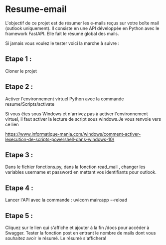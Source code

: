 # Resume-email

L'objectif de ce projet est de résumer les e-mails reçus sur votre boîte mail (outlook uniquement).
Il consiste en une API développée en Python avec le framework FastAPI. Elle fait le résumé global des mails. 

Si jamais vous voulez le tester voici la marche à suivre : 

## Etape 1 : 

Cloner le projet 

## Etape 2 :

Activer l'environnement virtuel Python avec la commande resume/Scripts/activate 

Si vous êtes sous Windows et n'arrivez pas à activer l'environnement virtuel, il faut activer la lecture de script sous windows.Je vous renvoie vers ce lien 

https://www.informatique-mania.com/windows/comment-activer-lexecution-de-scripts-powershell-dans-windows-10/

## Etape 3 : 

Dans le fichier fonctions.py, dans la fonction read_mail , changer les variables username et password en mettant vos identifiants pour outlook.

## Etape 4 : 

Lancer l'API avec la commande : uvicorn main:app --reload

## Etape 5 :

Cliquez sur le lien qui s'affiche et ajouter à la fin /docs pour accéder à Swagger.
Tester la fonction post en entrant le nombre de mails dont vous souhaitez avoir le résumé.
Le résumé s'affichera!


